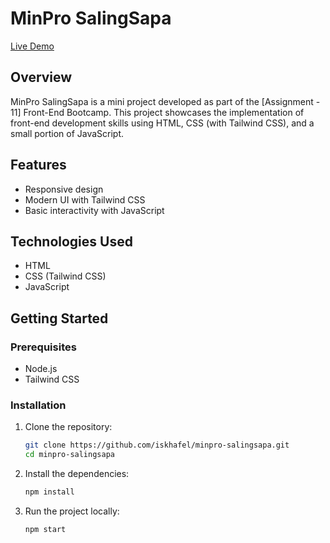 # MinPro SalingSapa

[Live Demo](https://minpro-salingsapa.netlify.app/)

## Overview

MinPro SalingSapa is a mini project developed as part of the [Assignment - 11] Front-End Bootcamp. This project showcases the implementation of front-end development skills using HTML, CSS (with Tailwind CSS), and a small portion of JavaScript.

## Features

- Responsive design
- Modern UI with Tailwind CSS
- Basic interactivity with JavaScript

## Technologies Used

- HTML
- CSS (Tailwind CSS)
- JavaScript

## Getting Started

### Prerequisites

- Node.js
- Tailwind CSS

### Installation

1. Clone the repository:

   ```bash
   git clone https://github.com/iskhafel/minpro-salingsapa.git
   cd minpro-salingsapa

   ```

2. Install the dependencies:
   ```bash
   npm install

   ```
3. Run the project locally:
   ```bash
   npm start
   ```
